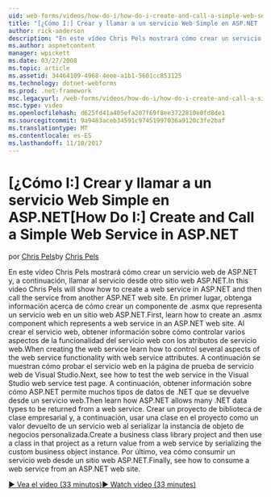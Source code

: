 ```yaml
---
uid: web-forms/videos/how-do-i/how-do-i-create-and-call-a-simple-web-service-in-aspnet
title: "[¿Cómo I:] Crear y llamar a un servicio Web Simple en ASP.NET | Documentos de Microsoft"
author: rick-anderson
description: "En este vídeo Chris Pels mostrará cómo crear un servicio web de ASP.NET y, a continuación, llamar al servicio desde otro sitio web ASP.NET. En primer lugar, obtenga información acerca de cómo crear..."
ms.author: aspnetcontent
manager: wpickett
ms.date: 03/27/2008
ms.topic: article
ms.assetid: 34464109-4968-4eee-a1b1-5601cc853125
ms.technology: dotnet-webforms
ms.prod: .net-framework
msc.legacyurl: /web-forms/videos/how-do-i/how-do-i-create-and-call-a-simple-web-service-in-aspnet
msc.type: video
ms.openlocfilehash: d625fd41a405efa207f69f8ee3722810e0fd8de1
ms.sourcegitcommit: 9a9483aceb34591c97451997036a9120c3fe2baf
ms.translationtype: MT
ms.contentlocale: es-ES
ms.lasthandoff: 11/10/2017
---
```

<a name="how-do-i-create-and-call-a-simple-web-service-in-aspnet"></a><span data-ttu-id="53c38-104">[¿Cómo I:] Crear y llamar a un servicio Web Simple en ASP.NET</span><span class="sxs-lookup"><span data-stu-id="53c38-104">[How Do I:] Create and Call a Simple Web Service in ASP.NET</span></span>
====================
<span data-ttu-id="53c38-105">por [Chris Pels](https://twitter.com/chrispels)</span><span class="sxs-lookup"><span data-stu-id="53c38-105">by [Chris Pels](https://twitter.com/chrispels)</span></span>

<span data-ttu-id="53c38-106">En este vídeo Chris Pels mostrará cómo crear un servicio web de ASP.NET y, a continuación, llamar al servicio desde otro sitio web ASP.NET.</span><span class="sxs-lookup"><span data-stu-id="53c38-106">In this video Chris Pels will show how to create a web service in ASP.NET and then call the service from another ASP.NET web site.</span></span> <span data-ttu-id="53c38-107">En primer lugar, obtenga información acerca de cómo crear un componente de .asmx que representa un servicio web en un sitio web ASP.NET.</span><span class="sxs-lookup"><span data-stu-id="53c38-107">First, learn how to create an .asmx component which represents a web service in an ASP.NET web site.</span></span> <span data-ttu-id="53c38-108">Al crear el servicio web, obtener información sobre cómo controlar varios aspectos de la funcionalidad del servicio web con los atributos de servicio web.</span><span class="sxs-lookup"><span data-stu-id="53c38-108">When creating the web service learn how to control several aspects of the web service functionality with web service attributes.</span></span> <span data-ttu-id="53c38-109">A continuación se muestran cómo probar el servicio web en la página de prueba de servicio web de Visual Studio.</span><span class="sxs-lookup"><span data-stu-id="53c38-109">Next, see how to test the web service in the Visual Studio web service test page.</span></span> <span data-ttu-id="53c38-110">A continuación, obtener información sobre cómo ASP.NET permite muchos tipos de datos de .NET que se devuelve desde un servicio web.</span><span class="sxs-lookup"><span data-stu-id="53c38-110">Then learn how ASP.NET allows many .NET data types to be returned from a web service.</span></span> <span data-ttu-id="53c38-111">Crear un proyecto de biblioteca de clase empresarial y, a continuación, usar una clase en el proyecto como un valor devuelto de un servicio web al serializar la instancia de objeto de negocios personalizada.</span><span class="sxs-lookup"><span data-stu-id="53c38-111">Create a business class library project and then use a class in that project as a return value from a web service by serializing the custom business object instance.</span></span> <span data-ttu-id="53c38-112">Por último, vea cómo consumir un servicio web desde un sitio web ASP.NET.</span><span class="sxs-lookup"><span data-stu-id="53c38-112">Finally, see how to consume a web service from an ASP.NET web site.</span></span>

[<span data-ttu-id="53c38-113">&#9654; Vea el vídeo (33 minutos)</span><span class="sxs-lookup"><span data-stu-id="53c38-113">&#9654; Watch video (33 minutes)</span></span>](https://channel9.msdn.com/Blogs/ASP-NET-Site-Videos/how-do-i-create-and-call-a-simple-web-service-in-aspnet)

